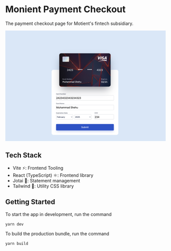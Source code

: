 # Monient Payment Checkout

The payment checkout page for Motient's fintech subsidiary.

![Monient checkout](./docs/screenshot.png)

## Tech Stack

- Vite ⚡️: Frontend Tooling
- React (TypeScript) ⚛️: Frontend library
- Jotai 👻: Statement management
- Tailwind 💨: Utility CSS library

## Getting Started

To start the app in development, run the command

```sh
yarn dev
```

To build the production bundle, run the command

```sh
yarn build
```

